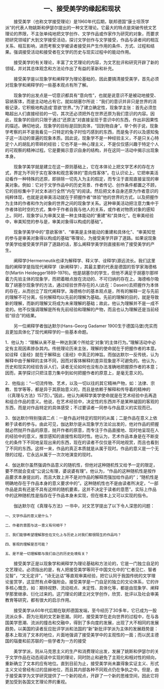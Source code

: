 ## <center>一、接受美学的缘起和现状

&emsp;&emsp;接受美学（也称文学接受理论）是1960年代后期，联邦德国“康士坦茨学派”的代表人物姚斯和伊瑟尔提出的一种文艺理论。它最大的特点是突破传统文艺理论的界限，不主张单纯地把文学创作、文学作品或作家作为研究的对象，而要求把研究领域扩大到文学接受活动，探讨文学创作与文学接受，作品与读者间的相互关系、相互影响，进而考察文学被读者接受并产生作用的条件、方式、过程和结果。强调接受活动和接受者在文学的历史与现实过程中的能动作用。

&emsp;&emsp;接受美学的有关理论，丰富了文艺理论的内容，为文艺批评和研究开辟了新的领域，并对其总体观念和方法论作出了有益的革新和补充。

&emsp;&emsp;接受美学是以现象学和阐释学为理论基础的，因此要搞清接受美学，首先必须对现象学和阐释学的一些基本观点有所了解。

&emsp;&emsp;现象学的出发点是一切意识都具有“意向性”，也就是说意识不是被动地接受、容纳客体，而是主动地占有它。就如胡塞尔所说：“我们的意识并非只是世界的消极记录，它积极地构造成‘意欲’世界。”为了建立确定性，现象学主张：首先必须忽略超出人们直接经验的一切，其次还必须把外在世界还原为我们意识的内容。因此，现象学的目的只限于通过“还原法”对直接呈现于意识中的东西，作出非因果性的描述。确切地说，现象学的目标是回到具体，“回到物自身”。举个例子说，现象学考察的并不是我看见一只特定的兔子时恰巧感到的东西，而是兔子的以及感知兔子这一活动的普遍的现象本质。因此说，现象学不是一种经验主义，不是只关心特定个人的胡乱的零碎的经验；它也不是一种心理主义，不是仅仅感兴趣于特定个人的可观察的精神过程。它是要揭示意识自身的结构，并在这同一活动中揭示出现象本身。

&emsp;&emsp;现象学美学就是建立在这一原则基础上，它在本体论上把文学艺术的存在方式，界定为不同于实在客体和观念客体的“意向性客体”。在认识论上，它把审美活动看作一种特殊的还原，即排除一切先入为主的假定，而专注于直观直接呈现的审美对象。例如：它对于文学作品中的历史背景、作者传记、创作条件都置之不顾，它的目标集中于对文本进行全然“内在”的阅读。然后把文本自身还原为作者意识的纯粹体现，也就是说审美活动就在于把握作者“体验”他的世界的方式，以及把握作为主体的作者和作为对象的世界之间的现象学关系。这种审美活动把注意力集中于作者体验时空的方式，集中于作者自我与他人的关系，或作者对物质对象的感知上。同时，现象学认为审美又是一种主体能动的“重建”和“具体化”。在审美经验中，审美知觉的参与是，审美对象得以构成的基础”。

&emsp;&emsp;现象学美学中的“意欲客体”、“审美是主体能动的重建和具体化”、“审美知觉的参与是审美对象得以构成的基础”等理论，为接受美学开辟了道路。如果说现象学美学给接受美学开辟了道路的话，那么阐释学美学则直接影响了接受美学的产生。

&emsp;&emsp;阐释学\(Hermerneutik也译为解释学、释义学、诠释学\)源远流长。我们这里指的阐释学是指现代阐释学（新阐释学），其最主要的代表是德国的哲学家海德格尔\(Martin Heidegger1889-1976\)。他是胡塞尔的学生，但他不满足于胡塞尔那样着力先验主体的现象学，而把着眼点放在流动的、不可归纳的存在上。海德格尔吸取了胡塞尔现象学的方法，通过经验世界存在的人\(此在：Dasein\)去把握作为本体的存在，从而创立了现代阐释学。海德格尔的基本观点是，所有的解释一定与先前的理解不可分离，任何解释均以先前的理解为基础。先前的理解的目的，就是导致新的理解，而新的理解又将成为未来理解的基础；故此，他认为理解并不是一成不变的。他不仅强调理解是所有先前经验和理解的产物，而且也认为理解还是当前经验“综合”的结果。

&emsp;&emsp;另一位阐释学者伽达默尔\(Hans-Georg Gadamer 1900生于德国马堡\)充实而且更加具体化了现代阐释学的一些基本命题。

1．他认为：“理解从来不是一种达到某个所给定‘对象’的主体行为。”理解活动中必定有主观因素掺杂其内。传统理论历来主张，理解的使命就在于把握作者的本意。如诠释《圣经》就在于解释出《圣经》中真正的神旨。而伽达默尔一反传统，认为解释中由于解释的主体不同，因而对客体解释的差异现象是不可避免的。他认为，历史和现实的经验告诉人们，读者无论如何也没有办法准确地把握原作者的本意；因而，美学探讨只把注意力集中到如何把握作者的原意上，是毫无意义的。

2．他指出：“一切流传物、艺术，以及一切以往的其它精神产物，如：法律、宗教、哲学等等，都是异于其原始意义的，而且是依赖于解释和传导着的精神的（《真理与方法》157页）。”因此，他认为阐释学美学使命就是在艺术经验中去再造和组合作品的意义。他说，在艺术经验中，决定性的东西并不是某种凝固的客观的东西，而是对作品特定的具体感受；不过要读者一同参与作品意义的实现而已。

3．伽达默尔特别强调二点：一是作品对特定的现时的从属；二是作品在意义上依赖于读者的参与。由此可见，伽达默尔是从现象学方法论出发的，他对作品的把握就必然抛开作品的原意，抛开作者的原意，而专注于作品直接地、现时地呈现在人的经验中的意义，推崇感知的直接性和现时性。他认为，艺术作品本身是在不断变化的条件下不同地呈现出来的东西，现在的读者不仅仅是不同地观赏，而且也看到了不同的东西。这样一来，作品的真正本质就是从属于现时。作品的意义是一个无限的过程，它永远从属于一次次地演变的现时。

4．伽达默尔虽然强调作品意义的随机性，但他对这种随机性又给予一定的限定，要不然就会变成“公说公有理，婆说婆有理”。他认为，“作品的这种随机性是按作品要求本身提出的，而且大致上并不是对作品的解释而强加给作品的”；“随机性是明确地存在于作品本身的意义要求中的”。这种随机性也不是由读者所决定，“一部作品是具有还是不具有这样的随机要素，这并不决定于读者的意愿”。实际上作品中的这种随机性是指存在于作品本身未实现，但在根本上又可以实现的指令。

&emsp;&emsp;伽达默尔在《真理与方法》一书中，对文艺学提出了以下令人深思的问题：

    一、文学作品的意义是什么？

    二、作者的意图与这一意义有何相干？

    三、我们能够希望理解那些在文化上与历史上对我们都很陌生的作品吗？

    四、客观的理解是否可能？

    五、是不是一切理解都与我们自己的历史处境有关？

&emsp;&emsp;接受美学正是以现象学和阐释学为理论基础和方法论的，它是一门独立自足的文艺理论。必须指出的是，有人把接受美学等同于中国文化中的“仁者见仁、智者见智”，“文无定评”，“诗无达诂”等直观审美经验，把它认同于我国传统的文学理论鉴赏学，这显然有点牵强附会。接受美学是一门自足的独立的文论体系，它的许多核心慨念，如：期待视野、流动视点、未定性、具体化等，都是由现象学、阐释学那里继承、衍化过来的。这门理论的建立对文学创作，欣赏、批评以及社会审美教育等研究，都有很大的启示作用。

&emsp;&emsp;接受美学从60年代后期在联邦德国发端，至今经历了30多年，它已成为一股流派众多、蔚为壮观的文艺新思潮。同时，接受美学在走向世界的过程中，在与各国美学思潮、流派的撞击和交融中，得到了多向度的发展，出现了大不相同的发展趋势。以美国的读者反应批评学派和法国的“新”新批评学派为主体的发展趋势是：基本上取消了文本的地位，片面地强调了接受美学中的主观性的一面；而以民主德国的瑙曼和前苏联的一些学者为一方的接受

&emsp;&emsp;美学学派，则从马克思主义的生产和消费理论出发，发展了姚斯和伊瑟尔的关于文学作品在动态阅读中实现的理论，同时防止和避免了主观化和相对性的倾向，重新确立了文本的应有地位。直到目前为止，接受美学尚未赢得象实证主义、形式主义文论曾经有过的显赫地位，而且其内部各种不同观点仍在争执之中。但是，由于接受美学为文学研究提供了一个新的视点，开辟了一个新的思维空间，因此它将更加受到各国文艺理论界的重视。





